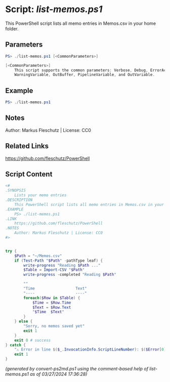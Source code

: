 Script: *list-memos.ps1*
========================

This PowerShell script lists all memo entries in Memos.csv in your home folder.

Parameters
----------
```powershell
PS> ./list-memos.ps1 [<CommonParameters>]

[<CommonParameters>]
    This script supports the common parameters: Verbose, Debug, ErrorAction, ErrorVariable, WarningAction, 
    WarningVariable, OutBuffer, PipelineVariable, and OutVariable.
```

Example
-------
```powershell
PS> ./list-memos.ps1

```

Notes
-----
Author: Markus Fleschutz | License: CC0

Related Links
-------------
https://github.com/fleschutz/PowerShell

Script Content
--------------
```powershell
<#
.SYNOPSIS
	Lists your memo entries
.DESCRIPTION
	This PowerShell script lists all memo entries in Memos.csv in your home folder.
.EXAMPLE
	PS> ./list-memos.ps1
.LINK
	https://github.com/fleschutz/PowerShell
.NOTES
	Author: Markus Fleschutz | License: CC0
#>


try {
	$Path = "~/Memos.csv"
	if (Test-Path "$Path" -pathType leaf) {
		write-progress "Reading $Path ..."
		$Table = Import-CSV "$Path"
		write-progress -completed "Reading $Path"

		""
		"Time                  Text"
		"----                  ----"
		foreach($Row in $Table) {
			$Time = $Row.Time
			$Text = $Row.Text
			"$Time  $Text"
		}
	} else {
		"Sorry, no memos saved yet"
		exit 1
	}
	exit 0 # success
} catch {
	"⚠️ Error in line $($_.InvocationInfo.ScriptLineNumber): $($Error[0])"
	exit 1
}
```

*(generated by convert-ps2md.ps1 using the comment-based help of list-memos.ps1 as of 03/27/2024 17:36:28)*
